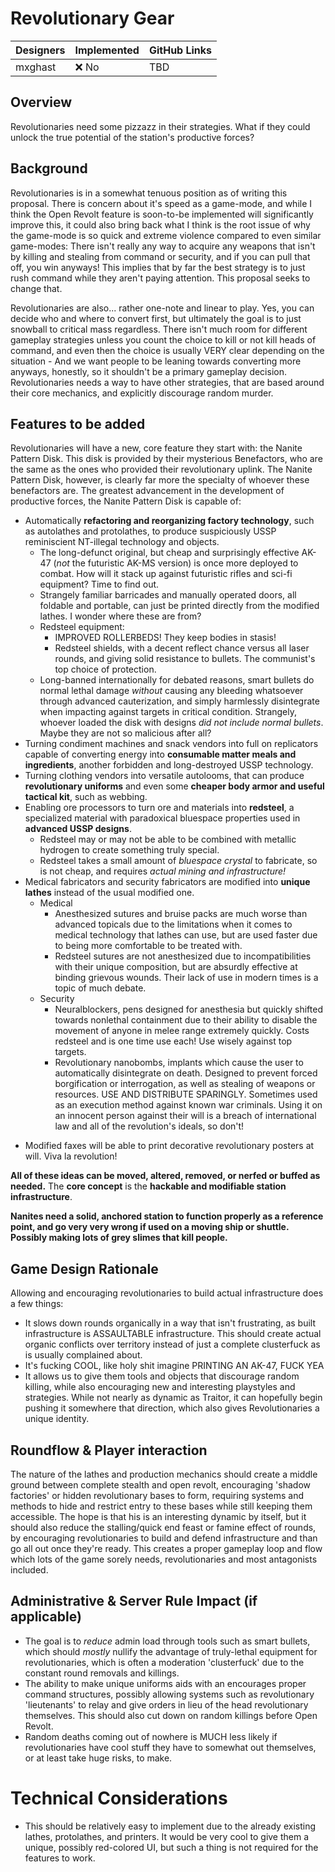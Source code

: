 # Revolutionary Gear

| Designers | Implemented | GitHub Links |
|---|---|---|
| mxghast | :x: No | TBD |
## Overview

Revolutionaries need some pizzazz in their strategies. What if they could unlock the true potential of the station's productive forces?

## Background

Revolutionaries is in a somewhat tenuous position as of writing this proposal. There is concern about it's speed as a game-mode, and while I think the Open Revolt feature is soon-to-be implemented will significantly improve this, it could also bring back what I think is the root issue of why the game-mode is so quick and extreme violence compared to even similar game-modes: There isn't really any way to acquire any weapons that isn't by killing and stealing from command or security, and if you can pull that off, you win anyways! This implies that by far the best strategy is to just rush command while they aren't paying attention. This proposal seeks to change that.

Revolutionaries are also... rather one-note and linear to play. Yes, you can decide who and where to convert first, but ultimately the goal is to just snowball to critical mass regardless. There isn't much room for different gameplay strategies unless you count the choice to kill or not kill heads of command, and even then the choice is usually VERY clear depending on the situation - And we want people to be leaning towards converting more anyways, honestly, so it shouldn't be a primary gameplay decision. Revolutionaries needs a way to have other strategies, that are based around their core mechanics, and explicitly discourage random murder.

## Features to be added

Revolutionaries will have a new, core feature they start with: the Nanite Pattern Disk. This disk is provided by their mysterious Benefactors, who are the same as the ones who provided their revolutionary uplink. The Nanite Pattern Disk, however, is clearly far more the specialty of whoever these benefactors are. The greatest advancement in the development of productive forces, the Nanite Pattern Disk is capable of:
- Automatically **refactoring and reorganizing factory technology**, such as autolathes and protolathes, to produce suspiciously USSP reminiscient NT-illegal technology and objects. 
	+ The long-defunct original, but cheap and surprisingly effective AK-47 (*not* the futuristic AK-MS version) is once more deployed to combat. How will it stack up against futuristic rifles and sci-fi equipment? Time to find out.
	+ Strangely familiar barricades and manually operated doors, all foldable and portable, can just be printed directly from the modified lathes. I wonder where these are from?
	+ Redsteel equipment:
		* IMPROVED ROLLERBEDS! They keep bodies in stasis!
		* Redsteel shields, with a decent reflect chance versus all laser rounds, and giving solid resistance to bullets. The communist's top choice of protection.
	+ Long-banned internationally for debated reasons, smart bullets do normal lethal damage *without* causing any bleeding whatsoever through advanced cauterization, and simply harmlessly disintegrate when impacting against targets in critical condition. Strangely, whoever loaded the disk with designs *did not include normal bullets*. Maybe they are not so malicious after all?
- Turning condiment machines and snack vendors into full on replicators capable of converting energy into **consumable matter meals and ingredients**, another forbidden and long-destroyed USSP technology.
- Turning clothing vendors into versatile autolooms, that can produce **revolutionary uniforms** and even some **cheaper body armor and useful tactical kit**, such as webbing. 
- Enabling ore processors to turn ore and materials into **redsteel**, a specialized material with paradoxical bluespace properties used in **advanced USSP designs**.
	+ Redsteel may or may not be able to be combined with metallic hydrogen to create something truly special.
	+ Redsteel takes a small amount of *bluespace crystal* to fabricate, so is not cheap, and requires *actual mining and infrastructure!*
- Medical fabricators and security fabricators are modified into **unique lathes** instead of the usual modified one.
	+ Medical
		+ Anesthesized sutures and bruise packs are much worse than advanced topicals due to the limitations when it comes to medical technology that lathes can use, but are used faster due to being more comfortable to be treated with.  
		+ Redsteel sutures are not anesthesized due to incompatibilities with their unique composition, but are absurdly effective at binding grievous wounds. Their lack of use in modern times is a topic of much debate.
	- Security
		+ Neuralblockers, pens designed for anesthesia but quickly shifted towards nonlethal containment due to their ability to disable the movement of anyone in melee range extremely quickly. Costs redsteel and is one time use each! Use wisely against top targets.
		+ Revolutionary nanobombs, implants which cause the user to automatically disintegrate on death. Designed to prevent forced borgification or interrogation, as well as stealing of weapons or resources. USE AND DISTRIBUTE SPARINGLY. Sometimes used as an execution method against known war criminals. Using it on an innocent person against their will is a breach of international law and all of the revolution's ideals, so don't!
* Modified faxes will be able to print decorative revolutionary posters at will. Viva la revolution!

**All of these ideas can be moved, altered, removed, or nerfed or buffed as needed.** The **core concept** is the **hackable and modifiable station infrastructure**.

**Nanites need a solid, anchored station to function properly as a reference point, and go very very wrong if used on a moving ship or shuttle. Possibly making lots of grey slimes that kill people.**

## Game Design Rationale

Allowing and encouraging revolutionaries to build actual infrastructure does a few things: 

- It slows down rounds organically in a way that isn't frustrating, as built infrastructure is ASSAULTABLE infrastructure. This should create actual organic conflicts over territory instead of just a complete clusterfuck as is usually complained about. 
- It's fucking COOL, like holy shit imagine PRINTING AN AK-47, FUCK YEA
- It allows us to give them tools and objects that discourage random killing, while also encouraging new and interesting playstyles and strategies. While not nearly as dynamic as Traitor, it can hopefully begin pushing it somewhere that direction, which also gives Revolutionaries a unique identity.

## Roundflow & Player interaction

The nature of the lathes and production mechanics should create a middle ground between complete stealth and open revolt, encouraging 'shadow factories' or hidden revolutionary bases to form, requiring systems and methods to hide and restrict entry to these bases while still keeping them accessible. The hope is that his is an interesting dynamic by itself, but it should also reduce the stalling/quick end feast or famine effect of rounds, by encouraging revolutionaries to build and defend infrastructure and than go all out once they're ready. This creates a proper gameplay loop and flow which lots of the game sorely needs, revolutionaries and most antagonists included.

## Administrative & Server Rule Impact (if applicable)

- The goal is to *reduce* admin load through tools such as smart bullets, which should *mostly* nullify the advantage of truly-lethal equipment for revolutionaries, which is often a moderation 'clusterfuck' due to the constant round removals and killings. 
- The ability to make unique uniforms aids with an encourages proper command structures, possibly allowing systems such as revolutionary 'lieutenants' to relay and give orders in lieu of the head revolutionary themselves. This should also cut down on random killings before Open Revolt.
- Random deaths coming out of nowhere is MUCH less likely if revolutionaries have cool stuff they have to somewhat out themselves, or at least take huge risks, to make. 

# Technical Considerations

- This should be relatively easy to implement due to the already existing lathes, protolathes, and printers. It would be very cool to give them a unique, possibly red-colored UI, but such a thing is not required for the features to work.